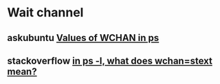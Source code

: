 # Wait channel





## askubuntu [Values of WCHAN in ps](https://askubuntu.com/questions/679242/values-of-wchan-in-ps)





## stackoverflow [in ps -l, what does wchan=stext mean?](https://stackoverflow.com/questions/404854/in-ps-l-what-does-wchan-stext-mean)